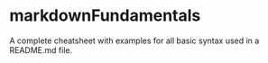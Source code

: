 # markdownFundamentals
A complete cheatsheet with examples for all basic syntax used in a README.md file. 
